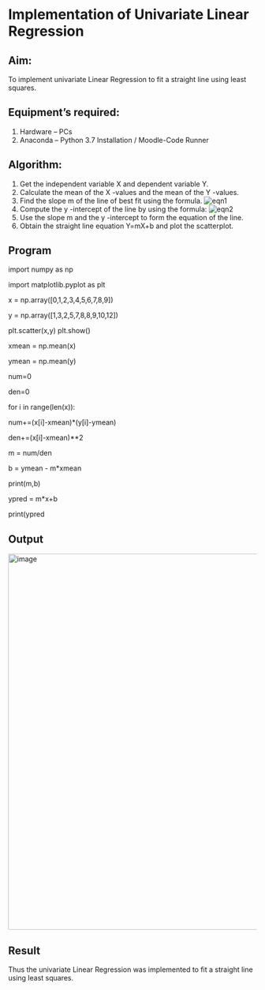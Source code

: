# Implementation of Univariate Linear Regression
## Aim:
To implement univariate Linear Regression to fit a straight line using least squares.
## Equipment’s required:
1.	Hardware – PCs
2.	Anaconda – Python 3.7 Installation / Moodle-Code Runner
## Algorithm:
1.	Get the independent variable X and dependent variable Y.
2.	Calculate the mean of the X -values and the mean of the Y -values.
3.	Find the slope m of the line of best fit using the formula.
 ![eqn1](./eq1.jpg)
4.	Compute the y -intercept of the line by using the formula:
![eqn2](./eq2.jpg)  
5.	Use the slope m and the y -intercept to form the equation of the line.
6.	Obtain the straight line equation Y=mX+b and plot the scatterplot.
## Program
 import numpy as np
 
 import matplotlib.pyplot as plt
 
 x = np.array([0,1,2,3,4,5,6,7,8,9])
 
 y = np.array([1,3,2,5,7,8,8,9,10,12])
 
 plt.scatter(x,y) plt.show()
 
 xmean = np.mean(x)
 
 ymean = np.mean(y)
 
 num=0
 
 den=0
 
 for i in range(len(x)):
 
 num+=(x[i]-xmean)*(y[i]-ymean)
 
 den+=(x[i]-xmean)**2
 
 m = num/den
 
 b = ymean - m*xmean
 
 print(m,b)
 
 ypred = m*x+b
 
 print(ypred

## Output

<img width="843" height="762" alt="image" src="https://github.com/user-attachments/assets/ee6c4049-d56e-4217-94bc-2ee448762619" />

## Result
Thus the univariate Linear Regression was implemented to fit a straight line using least squares.
